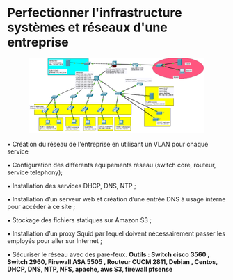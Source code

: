 # Perfectionner l'infrastructure systèmes et réseaux d'une entreprise

<div align="center">
    <img src="images/shema_reseau.png" alt="infra" width="80%" height="80%">
</div>

•	Création  du réseau de l'entreprise en utilisant un VLAN pour chaque service 

•	Configuration des différents équipements réseau (switch core, routeur, service telephony);

•	Installation des services DHCP, DNS, NTP ;

•	Installation d’un serveur web et création d’une entrée DNS à usage interne pour accéder à ce site ;

•	Stockage des fichiers statiques sur Amazon S3 ;

•	Installation d’un proxy Squid par lequel doivent nécessairement passer les employés pour aller sur Internet ;

•	Sécuriser le réseau avec des pare-feux.
**Outils : Switch cisco 3560 , Switch 2960,  Firewall ASA 5505 , Routeur CUCM 2811,  Debian , Centos, DHCP, DNS, NTP, NFS, apache, aws S3, firewall pfsense**
